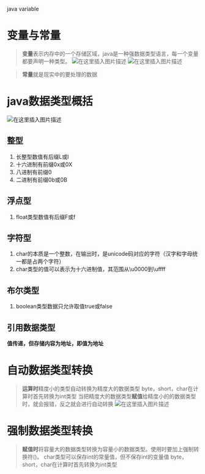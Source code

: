 java variable

# 变量与常量
>**变量**表示内存中的一个存储区域，java是一种强数据类型语言，每一个变量都要声明一种类型。
![在这里插入图片描述](https://img-blog.csdnimg.cn/dfb397090fc74338a7e79c4c6260a6a2.jpeg#pic_center)
![在这里插入图片描述](https://img-blog.csdnimg.cn/9435a5a6b6cf4acfbbb00691ac6f1a75.jpeg#pic_center)


>**常量**就是现实中的要处理的数据
# java数据类型概括
![在这里插入图片描述](https://img-blog.csdnimg.cn/face9f1e03bb442e83ede9909a413d0a.jpeg#pic_center)
## 整型
1.	长整型数值有后缀L或l
2.	十六进制有前缀0x或0X
3.	八进制有前缀0
4.	二进制有前缀0b或0B
## 浮点型
1.	float类型数值有后缀F或f
## 字符型
1.	char的本质是一个整数，在输出时，是unicode码对应的字符（汉字和字母统一都是占两个字符）
2.	char类型的值可以表示为十六进制值，其范围从\u0000到\uffff
## 布尔类型
1.	boolean类型数据只允许取值true或false

## 引用数据类型
**值传递，但存储内容为地址，即值为地址**
# 自动数据类型转换
>**运算时**精度小的类型自动转换为精度大的数据类型
>byte，short，char在计算时首先转换为int类型
>当把精度大的数据类型**赋值**给精度小的的数据类型时，就会报错，反之就会进行自动转换
![在这里插入图片描述](https://img-blog.csdnimg.cn/e905d427cace4fa6a3f922c3c7d6b8bd.jpeg#pic_center)
# 强制数据类型转换
>**赋值时**将容量大的数据类型转换为容量小的数据类型。使用时要加上强制转换符()。
>char类型可以保存int的常量值，但不保存int的变量值
>byte，short，char在计算时首先转换为int类型
